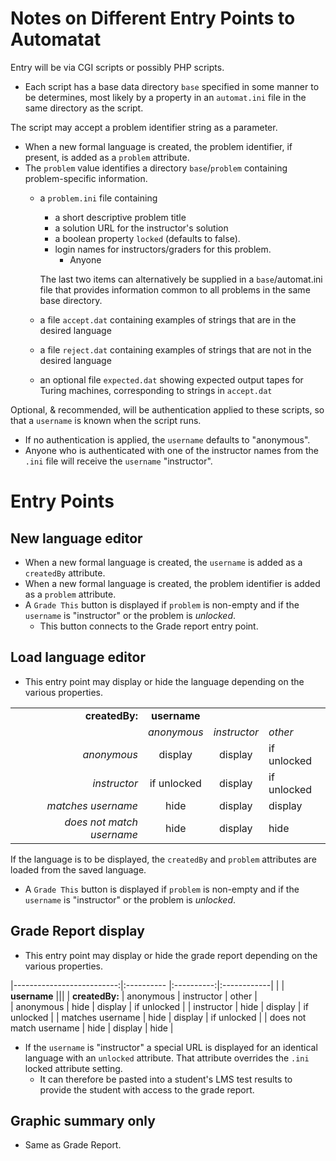 # Notes on Different Entry Points to Automatat

Entry will be via CGI scripts or possibly PHP scripts.

* Each script has a base data directory `base` specified in some manner to be determines, most likely by a property in an `automat.ini` file in the same directory as the script.

The script may accept a problem identifier string as a parameter.

* When a new formal language is created, the problem identifier, if present, is added as a `problem` attribute.
* The `problem` value identifies a directory `base`/`problem` containing problem-specific information.
    * a `problem.ini` file containing
        * a short descriptive problem title
        * a solution URL for the instructor's solution
        * a boolean property `locked` (defaults to false).
        * login names for instructors/graders for this problem. 
            * Anyone 
        
        The last two items can alternatively be supplied in a `base`/automat.ini file that provides information common to
        all problems in the same base directory.

    * a file `accept.dat` containing examples of strings that are in the desired language 
    * a file `reject.dat` containing examples of strings that are not in the desired language 
    * an optional file `expected.dat` showing expected output tapes for Turing machines, corresponding to strings in `accept.dat`


Optional, & recommended, will be authentication applied to these scripts, so that a `username` is known when the script runs.


* If no authentication is applied, the `username` defaults to "anonymous".
* Anyone who is authenticated with one of the instructor names from the `.ini` file will receive the `username` "instructor".

# Entry Points

## New language editor

* When a new formal language is created, the `username` is added as a `createdBy` attribute.
* When a new formal language is created, the problem identifier is added as a `problem` attribute.
* A `Grade This` button is displayed if `problem` is non-empty and if the `username` is "instructor" or the problem is _unlocked_.
    * This button connects to the Grade report entry point.

## Load language editor

* This entry point may display or hide the language depending on the various properties.

|              | | | |
|--------------------------:|:------------:|:------------:|:------------|
| **createdBy:**            |   **username**                          |||
|                           | _anonymous_  | _instructor_ | _other_     |     
| _anonymous_               | display      |  display     | if unlocked |
| _instructor_              | if unlocked  | display      | if unlocked |
| _matches username_        | hide         | display      | display     |
| _does not match username_ | hide         | display      | hide        |

If the language is to be displayed, the `createdBy` and `problem` attributes are loaded from the saved language.

* A `Grade This` button is displayed if `problem` is non-empty and if the `username` is "instructor" or the problem is _unlocked_.

## Grade Report display

* This entry point may display or hide the grade report depending on the various properties.

|--------------------------:|:----------  |:----------:|:------------|
|                           |   **username**                       |||
| **createdBy:**            | anonymous   | instructor | other       |     
| anonymous                 | hide        | display    | if unlocked |
| instructor                | hide        | display    | if unlocked |
| matches username          | hide        | display    | if unlocked |
| does not match username   | hide        | display    | hide        |

* If the `username` is "instructor" a special URL is displayed for an identical language with an `unlocked` attribute. That attribute overrides the `.ini` locked attribute setting. 
    * It can therefore be pasted into a student's LMS test results to provide the student with access to the grade report.

## Graphic summary only

* Same as Grade Report.